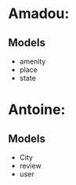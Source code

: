 # Amadou:
##   Models
*    amenity
*    place
*    state
# Antoine:
##   Models
*    City 
*    review
*    user
